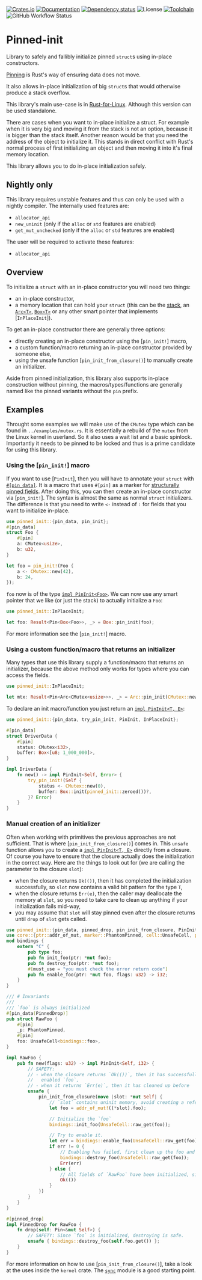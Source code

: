 [![Crates.io](https://img.shields.io/crates/v/pinned-init.svg)](https://crates.io/crates/pinned-init)
[![Documentation](https://docs.rs/pinned-init/badge.svg)](https://docs.rs/pinned-init/)
[![Dependency status](https://deps.rs/repo/github/Rust-for-Linux/pinned-init/status.svg)](https://deps.rs/repo/github/Rust-for-Linux/pinned-init)
![License](https://img.shields.io/crates/l/pinned-init)
[![Toolchain](https://img.shields.io/badge/toolchain-nightly-red)](#nightly-only)
![GitHub Workflow Status](https://img.shields.io/github/actions/workflow/status/Rust-for-Linux/pinned-init/test.yml)
# Pinned-init

<!-- cargo-rdme start -->

Library to safely and fallibly initialize pinned `struct`s using in-place constructors.

[Pinning][pinning] is Rust's way of ensuring data does not move.

It also allows in-place initialization of big `struct`s that would otherwise produce a stack
overflow.

This library's main use-case is in [Rust-for-Linux]. Although this version can be used
standalone.

There are cases when you want to in-place initialize a struct. For example when it is very big
and moving it from the stack is not an option, because it is bigger than the stack itself.
Another reason would be that you need the address of the object to initialize it. This stands
in direct conflict with Rust's normal process of first initializing an object and then moving
it into it's final memory location.

This library allows you to do in-place initialization safely.

## Nightly only

This library requires unstable features and thus can only be used with a nightly compiler.
The internally used features are:
- `allocator_api`
- `new_uninit` (only if the `alloc` or `std` features are enabled)
- `get_mut_unchecked` (only if the `alloc` or `std` features are enabled)

The user will be required to activate these features:
- `allocator_api`

## Overview

To initialize a `struct` with an in-place constructor you will need two things:
- an in-place constructor,
- a memory location that can hold your `struct` (this can be the [stack], an [`Arc<T>`],
  [`Box<T>`] or any other smart pointer that implements [`InPlaceInit`]).

To get an in-place constructor there are generally three options:
- directly creating an in-place constructor using the [`pin_init!`] macro,
- a custom function/macro returning an in-place constructor provided by someone else,
- using the unsafe function [`pin_init_from_closure()`] to manually create an initializer.

Aside from pinned initialization, this library also supports in-place construction without pinning,
the macros/types/functions are generally named like the pinned variants without the `pin`
prefix.

## Examples

Throught some examples we will make use of the `CMutex` type which can be found in
`../examples/mutex.rs`. It is essentially a rebuild of the `mutex` from the Linux kernel in userland. So
it also uses a wait list and a basic spinlock. Importantly it needs to be pinned to be locked
and thus is a prime candidate for using this library.

### Using the [`pin_init!`] macro

If you want to use [`PinInit`], then you will have to annotate your `struct` with
[`#[pin_data]`](pin_data). It is a macro that uses `#[pin]` as a marker for
[structurally pinned fields]. After doing this, you can then create an in-place constructor via
[`pin_init!`]. The syntax is almost the same as normal `struct` initializers. The difference is
that you need to write `<-` instead of `:` for fields that you want to initialize in-place.

```rust
use pinned_init::{pin_data, pin_init};
#[pin_data]
struct Foo {
    #[pin]
    a: CMutex<usize>,
    b: u32,
}

let foo = pin_init!(Foo {
    a <- CMutex::new(42),
    b: 24,
});
```

`foo` now is of the type [`impl PinInit<Foo>`]. We can now use any smart pointer that we like
(or just the stack) to actually initialize a `Foo`:

```rust
use pinned_init::InPlaceInit;

let foo: Result<Pin<Box<Foo>>, _> = Box::pin_init(foo);
```

For more information see the [`pin_init!`] macro.

### Using a custom function/macro that returns an initializer

Many types that use this library supply a function/macro that returns an initializer, because
the above method only works for types where you can access the fields.

```rust
use pinned_init::InPlaceInit;

let mtx: Result<Pin<Arc<CMutex<usize>>>, _> = Arc::pin_init(CMutex::new(42));
```

To declare an init macro/function you just return an [`impl PinInit<T, E>`]:

```rust
use pinned_init::{pin_data, try_pin_init, PinInit, InPlaceInit};

#[pin_data]
struct DriverData {
    #[pin]
    status: CMutex<i32>,
    buffer: Box<[u8; 1_000_000]>,
}

impl DriverData {
    fn new() -> impl PinInit<Self, Error> {
        try_pin_init!(Self {
            status <- CMutex::new(0),
            buffer: Box::init(pinned_init::zeroed())?,
        }? Error)
    }
}
```

### Manual creation of an initializer

Often when working with primitives the previous approaches are not sufficient. That is where
[`pin_init_from_closure()`] comes in. This `unsafe` function allows you to create a
[`impl PinInit<T, E>`] directly from a closure. Of course you have to ensure that the closure
actually does the initialization in the correct way. Here are the things to look out for
(we are calling the parameter to the closure `slot`):
- when the closure returns `Ok(())`, then it has completed the initialization successfully, so
  `slot` now contains a valid bit pattern for the type `T`,
- when the closure returns `Err(e)`, then the caller may deallocate the memory at `slot`, so
  you need to take care to clean up anything if your initialization fails mid-way,
- you may assume that `slot` will stay pinned even after the closure returns until `drop` of
  `slot` gets called.

```rust
use pinned_init::{pin_data, pinned_drop, pin_init_from_closure, PinInit};
use core::{ptr::addr_of_mut, marker::PhantomPinned, cell::UnsafeCell, pin::Pin};
mod bindings {
    extern "C" {
        pub type foo;
        pub fn init_foo(ptr: *mut foo);
        pub fn destroy_foo(ptr: *mut foo);
        #[must_use = "you must check the error return code"]
        pub fn enable_foo(ptr: *mut foo, flags: u32) -> i32;
    }
}

/// # Invariants
///
/// `foo` is always initialized
#[pin_data(PinnedDrop)]
pub struct RawFoo {
    #[pin]
    _p: PhantomPinned,
    #[pin]
    foo: UnsafeCell<bindings::foo>,
}

impl RawFoo {
    pub fn new(flags: u32) -> impl PinInit<Self, i32> {
        // SAFETY:
        // - when the closure returns `Ok(())`, then it has successfully initialized and
        //   enabled `foo`,
        // - when it returns `Err(e)`, then it has cleaned up before
        unsafe {
            pin_init_from_closure(move |slot: *mut Self| {
                // `slot` contains uninit memory, avoid creating a reference.
                let foo = addr_of_mut!((*slot).foo);

                // Initialize the `foo`
                bindings::init_foo(UnsafeCell::raw_get(foo));

                // Try to enable it.
                let err = bindings::enable_foo(UnsafeCell::raw_get(foo), flags);
                if err != 0 {
                    // Enabling has failed, first clean up the foo and then return the error.
                    bindings::destroy_foo(UnsafeCell::raw_get(foo));
                    Err(err)
                } else {
                    // All fields of `RawFoo` have been initialized, since `_p` is a ZST.
                    Ok(())
                }
            })
        }
    }
}

#[pinned_drop]
impl PinnedDrop for RawFoo {
    fn drop(self: Pin<&mut Self>) {
        // SAFETY: Since `foo` is initialized, destroying is safe.
        unsafe { bindings::destroy_foo(self.foo.get()) };
    }
}
```

For more information on how to use [`pin_init_from_closure()`], take a look at the uses inside
the `kernel` crate. The [`sync`] module is a good starting point.

[`sync`]: https://github.com/Rust-for-Linux/linux/tree/rust-next/rust/kernel/sync
[pinning]: https://doc.rust-lang.org/std/pin/index.html
[structurally pinned fields]: https://doc.rust-lang.org/std/pin/index.html#pinning-is-structural-for-field
[stack]: https://docs.rs/pinned-init/latest/pinned_init/macro.stack_pin_init.html
[`Arc<T>`]: https://doc.rust-lang.org/stable/alloc/sync/struct.Arc.html
[`Box<T>`]: https://doc.rust-lang.org/stable/alloc/boxed/struct.Box.html
[`impl PinInit<Foo>`]: https://docs.rs/pinned-init/latest/pinned_init/trait.PinInit.html
[`impl PinInit<T, E>`]: https://docs.rs/pinned-init/latest/pinned_init/trait.PinInit.html
[`impl Init<T, E>`]: https://docs.rs/pinned-init/latest/pinned_init/trait.Init.html
[Rust-for-Linux]: https://rust-for-linux.com/

<!-- cargo-rdme end -->
